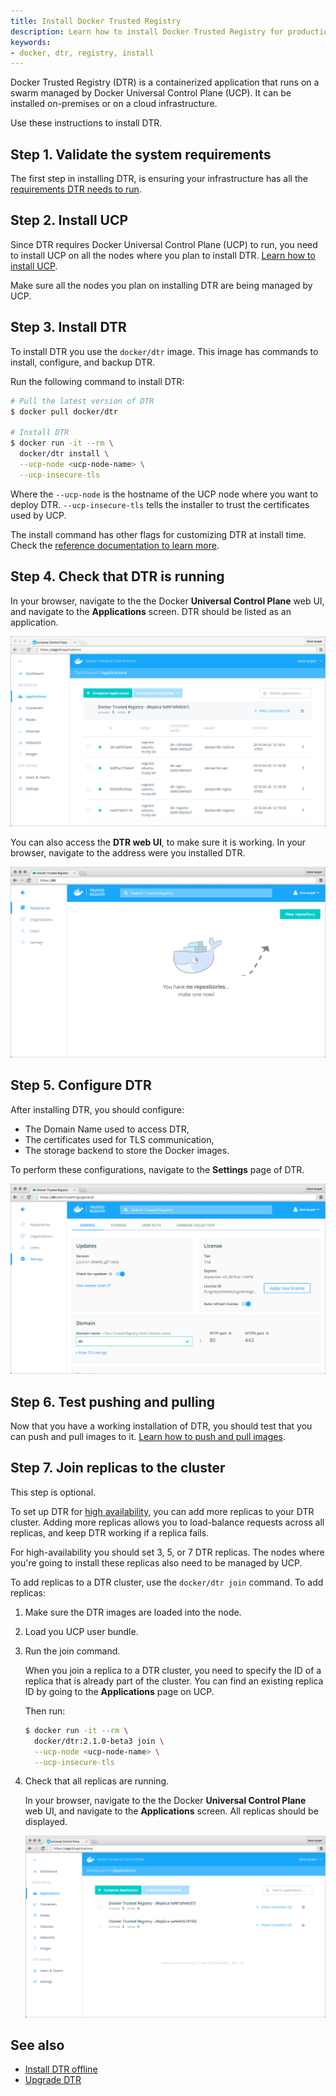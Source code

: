 ```yaml
---
title: Install Docker Trusted Registry
description: Learn how to install Docker Trusted Registry for production.
keywords:
- docker, dtr, registry, install
---
```


Docker Trusted Registry (DTR) is a containerized application that runs on a
swarm managed by Docker Universal Control Plane (UCP). It can be installed
on-premises or on a cloud infrastructure.

Use these instructions to install DTR.

## Step 1. Validate the system requirements

The first step in installing DTR, is ensuring your
infrastructure has all the [requirements DTR needs to run](system-requirements.md).

## Step 2. Install UCP

Since DTR requires Docker Universal Control Plane (UCP)
to run, you need to install UCP on all the nodes where you plan to install DTR.
[Learn how to install UCP](/datacenter/ucp/2.0/guides/installation/install.md).

Make sure all the nodes you plan on installing DTR are being managed by UCP.

## Step 3. Install DTR

To install DTR you use the `docker/dtr` image. This image has commands to
install, configure, and backup DTR.

Run the following command to install DTR:

```bash
# Pull the latest version of DTR
$ docker pull docker/dtr

# Install DTR
$ docker run -it --rm \
  docker/dtr install \
  --ucp-node <ucp-node-name> \
  --ucp-insecure-tls
```

Where the `--ucp-node` is the hostname of the UCP node where you want to deploy
DTR. `--ucp-insecure-tls` tells the installer to trust the certificates used
by UCP.

The install command has other flags for customizing DTR at install time.
Check the [reference documentation to learn more](../reference/install.md).


## Step 4. Check that DTR is running

In your browser, navigate to the the Docker **Universal Control Plane**
web UI, and navigate to the **Applications** screen. DTR should be listed
as an application.

![](../images/install-dtr-1.png)

You can also access the **DTR web UI**, to make sure it is working. In your
browser, navigate to the address were you installed DTR.

![](../images/install-dtr-2.png)


## Step 5. Configure DTR

After installing DTR, you should configure:

  * The Domain Name used to access DTR,
  * The certificates used for TLS communication,
  * The storage backend to store the Docker images.

  To perform these configurations, navigate to the **Settings** page of DTR.

  ![](../images/install-dtr-3.png)

## Step 6. Test pushing and pulling

Now that you have a working installation of DTR, you should test that you can
push and pull images to it.
[Learn how to push and pull images](../repos-and-images/index.md).

## Step 7. Join replicas to the cluster

This step is optional.

To set up DTR for [high availability](../high-availability/index.md),
you can add more replicas to your DTR cluster. Adding more replicas allows you
to load-balance requests across all replicas, and keep DTR working if a
replica fails.

For high-availability you should set 3, 5, or 7 DTR replicas. The nodes where
you're going to install these replicas also need to be managed by UCP.

To add replicas to a DTR cluster, use the `docker/dtr join` command. To add
replicas:

1. Make sure the DTR images are loaded into the node.

2. Load you UCP user bundle.

3.  Run the join command.

    When you join a replica to a DTR cluster, you need to specify the
    ID of a replica that is already part of the cluster. You can find an
    existing replica ID by going to the **Applications** page on UCP.

    Then run:

    ```bash
    $ docker run -it --rm \
      docker/dtr:2.1.0-beta3 join \
      --ucp-node <ucp-node-name> \
      --ucp-insecure-tls
    ```

4. Check that all replicas are running.

    In your browser, navigate to the the Docker **Universal Control Plane**
    web UI, and navigate to the **Applications** screen. All replicas should
    be displayed.

    ![](../images/install-dtr-4.png)

## See also

* [Install DTR offline](install-dtr-offline.md)
* [Upgrade DTR](upgrade/upgrade-major.md)
